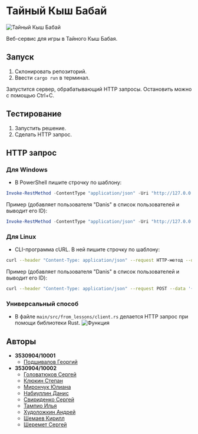 # Тайный Кыш Бабай
![Тайный Кыш Бабай](https://user-images.githubusercontent.com/53406289/210182274-739bcd9c-3611-4d96-982b-66511ed5df6d.jpg)

Веб-сервис для игры в Тайного Кыш Бабая.

## Запуск

1. Склонировать репозиторий.
2. Ввести `cargo run` в терминал.

Запустится сервер, обрабатывающий HTTP запросы. Остановить можно с помощью Сtrl+C.

## Тестирование

1. Запустить решение.
2. Сделать HTTP запрос.

## HTTP запрос

### Для Windows

- В PowerShell пишите строчку по шаблону:
```powershell 
Invoke-RestMethod -ContentType "application/json" -Uri "http://127.0.0.1:8080/HTTP-путь" -Method HTTP-метод -Body ВХОДНЫЕ_ДАННЫЕ
``` 
Пример (добавляет пользователя "Danis" в список пользователей и выводит его ID): 
```powershell 
Invoke-RestMethod -ContentType "application/json" -Uri "http://127.0.0.1:8080/users/create" -Method Post -Body '{"name":"Danis"}'
```

### Для Linux

- CLI-программа cURL. В ней пишите строчку по шаблону:
```bash
curl --header "Content-Type: application/json" --request HTTP-метод --data ВХОДНЫЕ_ДАННЫЕ http://127.0.0.1:8080/HTTP-путь
``` 
Пример (добавляет пользователя "Danis" в список пользователей и выводит его ID): 
```bash
curl --header "Content-Type: application/json" --request POST --data '{"name":"Danis"}' http://127.0.0.1:8080/user/create
``` 

### Универсальный способ

- В файле `main/src/from_lessons/client.rs` делается HTTP запрос при помощи библиотеки Rust. 
![Функция](https://user-images.githubusercontent.com/53406289/210182204-86ba21a9-c128-4e12-8590-7b9e39953298.png)

## Авторы

- **3530904/10001**
  - [Подшивалов Георгий](https://github.com/George3005)
- **3530904/10002**
  - [Головатюков Сергей](https://github.com/serjunya)
  - [Клюкин Степан](https://github.com/KlyukinSA)
  - [Мирончук Юлиана](https://github.com/nanatic)
  - [Набиуллин Данис](https://github.com/dfnabiullin)
  - [Свириденко Сергей](https://github.com/NerouN1919)
  - [Тампио Илья](https://github.com/Quakumei)
  - [Худоложкин Андрей](https://github.com/Andrei2503)
  - [Шемаев Кирилл](https://github.com/ilyasvet)
  - [Шеремет Сергей](https://github.com/SxeCrew)
